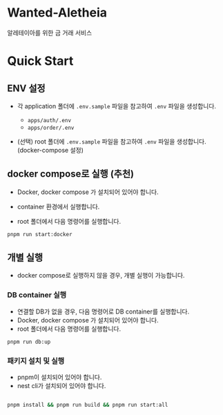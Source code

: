 # Wanted-Aletheia

알레테이아를 위한 금 거래 서비스

# Quick Start

## ENV 설정

- 각 application 폴더에 `.env.sample` 파일을 참고하여 `.env` 파일을 생성합니다.

  - `apps/auth/.env`
  - `apps/order/.env`

- (선택) root 폴더에 `.env.sample` 파일을 참고하여 `.env` 파일을 생성합니다. (docker-compose 설정)

## docker compose로 실행 (추천)

- Docker, docker compose 가 설치되어 있어야 합니다.

- container 환경에서 실행합니다.
- root 폴더에서 다음 명령어를 실행합니다.

```bash
pnpm run start:docker
```

## 개별 실행

- docker compose로 실행하지 않을 경우, 개별 실행이 가능합니다.

### DB container 실행

- 연결할 DB가 없을 경우, 다음 명령어로 DB container를 실행합니다.
- Docker, docker compose 가 설치되어 있어야 합니다.
- root 폴더에서 다음 명령어를 실행합니다.

```bash
pnpm run db:up
```

### 패키지 설치 및 실행

- pnpm이 설치되어 있어야 합니다.
- nest cli가 설치되어 있어야 합니다.

```bash

pnpm install && pnpm run build && pnpm run start:all

```
